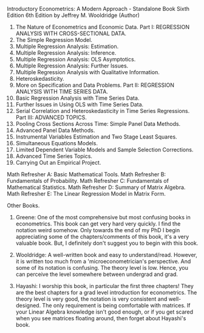 
Introductory Econometrics: A Modern Approach - Standalone Book Sixth Edition 6th Edition
by Jeffrey M. Wooldridge (Author)

1. The Nature of Econometrics and Economic Data.
Part I: REGRESSION ANALYSIS WITH CROSS-SECTIONAL DATA.
2. The Simple Regression Model.
3. Multiple Regression Analysis: Estimation.
4. Multiple Regression Analysis: Inference.
5. Multiple Regression Analysis: OLS Asymptotics.
6. Multiple Regression Analysis: Further Issues.
7. Multiple Regression Analysis with Qualitative Information.
8. Heteroskedasticity.
9. More on Specification and Data Problems.
Part II: REGRESSION ANALYSIS WITH TIME SERIES DATA.
10. Basic Regression Analysis with Time Series Data.
11. Further Issues in Using OLS with Time Series Data.
12. Serial Correlation and Heteroskedasticity in Time Series Regressions.
Part III: ADVANCED TOPICS.
13. Pooling Cross Sections Across Time: Simple Panel Data Methods.
14. Advanced Panel Data Methods.
15. Instrumental Variables Estimation and Two Stage Least Squares.
16. Simultaneous Equations Models.
17. Limited Dependent Variable Models and Sample Selection Corrections.
18. Advanced Time Series Topics.
19. Carrying Out an Empirical Project.

Math Refresher A: Basic Mathematical Tools.
Math Refresher B: Fundamentals of Probability.
Math Refresher C: Fundamentals of Mathematical Statistics.
Math Refresher D: Summary of Matrix Algebra.
Math Refresher E: The Linear Regression Model in Matrix Form.

Other Books.

1. Greene: One of the most comprehensive but most confusing books in econometrics. This book can get very hard very quickly. I find the notation weird somehow. Only towards the end of my PhD I begin appreciating some of the chapters/comments of this book, it's a very valuable book. But, I definitely don't suggest you to begin with this book.

2. Wooldridge: A well-written book and easy to understand/read. However, it is written too much from a 'microeconometrician's perspective. And some of its notation is confusing. The theory level is low. Hence, you can perceive the level somewhere between undergrad and grad.

3. Hayashi: I worship this book, in particular the first three chapters! They are the best chapters for a grad level introduction for econometrics. The theory level is very good, the notation is very consistent and well-designed. The only requirement is being comfortable with matrices. If your Linear Algebra knowledge isn't good enough, or if you get scared when you see matrices floating around, then forget about Hayashi's book.
